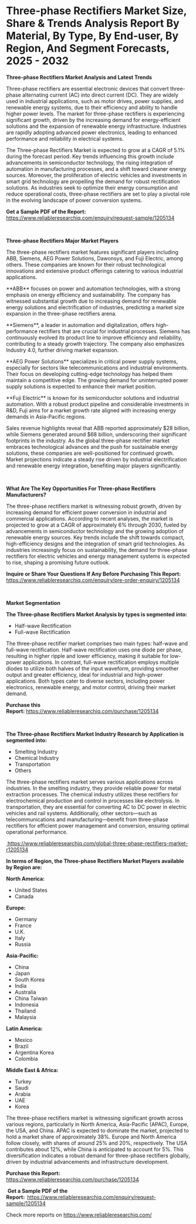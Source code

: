 <p><h1>Three-phase Rectifiers Market Size, Share & Trends Analysis Report By Material, By Type, By End-user, By Region, And Segment Forecasts, 2025 - 2032</h1></p><p><strong>Three-phase Rectifiers Market Analysis and Latest Trends</strong></p>
<p><p>Three-phase rectifiers are essential electronic devices that convert three-phase alternating current (AC) into direct current (DC). They are widely used in industrial applications, such as motor drives, power supplies, and renewable energy systems, due to their efficiency and ability to handle higher power levels. The market for three-phase rectifiers is experiencing significant growth, driven by the increasing demand for energy-efficient solutions and the expansion of renewable energy infrastructure. Industries are rapidly adopting advanced power electronics, leading to enhanced performance and reliability in electrical systems.</p><p>The Three-phase Rectifiers Market is expected to grow at a CAGR of 5.1% during the forecast period. Key trends influencing this growth include advancements in semiconductor technology, the rising integration of automation in manufacturing processes, and a shift toward cleaner energy sources. Moreover, the proliferation of electric vehicles and investments in smart grid technology are propelling the demand for robust rectification solutions. As industries seek to optimize their energy consumption and reduce operational costs, three-phase rectifiers are set to play a pivotal role in the evolving landscape of power conversion systems.</p></p>
<p><strong>Get a Sample PDF of the Report:&nbsp;</strong> <a href="https://www.reliableresearchiq.com/enquiry/request-sample/1205134?utm_campaign=2277&utm_medium=2&utm_source=Github&utm_content=ia&utm_term=12042025&utm_id=three-phase-rectifiers">https://www.reliableresearchiq.com/enquiry/request-sample/1205134</a></p>
<p>&nbsp;</p>
<p><strong>Three-phase Rectifiers Major Market Players</strong></p>
<p><p>The three-phase rectifiers market features significant players including ABB, Siemens, AEG Power Solutions, Dawonsys, and Fuji Electric, among others. These companies are known for their robust technological innovations and extensive product offerings catering to various industrial applications.</p><p>**ABB** focuses on power and automation technologies, with a strong emphasis on energy efficiency and sustainability. The company has witnessed substantial growth due to increasing demand for renewable energy solutions and electrification of industries, predicting a market size expansion in the three-phase rectifiers arena.</p><p>**Siemens**, a leader in automation and digitalization, offers high-performance rectifiers that are crucial for industrial processes. Siemens has continuously evolved its product line to improve efficiency and reliability, contributing to a steady growth trajectory. The company also emphasizes Industry 4.0, further driving market expansion.</p><p>**AEG Power Solutions** specializes in critical power supply systems, especially for sectors like telecommunications and industrial environments. Their focus on developing cutting-edge technology has helped them maintain a competitive edge. The growing demand for uninterrupted power supply solutions is expected to enhance their market position.</p><p>**Fuji Electric** is known for its semiconductor solutions and industrial automation. With a robust product pipeline and considerable investments in R&D, Fuji aims for a market growth rate aligned with increasing energy demands in Asia-Pacific regions.</p><p>Sales revenue highlights reveal that ABB reported approximately $28 billion, while Siemens generated around $68 billion, underscoring their significant footprints in the industry. As the global three-phase rectifier market embraces technological advances and the push for sustainable energy solutions, these companies are well-positioned for continued growth. Market projections indicate a steady rise driven by industrial electrification and renewable energy integration, benefiting major players significantly.</p></p>
<p>&nbsp;</p>
<p><strong>What Are The Key Opportunities For Three-phase Rectifiers Manufacturers?</strong></p>
<p><p>The three-phase rectifiers market is witnessing robust growth, driven by increasing demand for efficient power conversion in industrial and commercial applications. According to recent analyses, the market is projected to grow at a CAGR of approximately 6% through 2030, fueled by advancements in semiconductor technology and the growing adoption of renewable energy sources. Key trends include the shift towards compact, high-efficiency designs and the integration of smart grid technologies. As industries increasingly focus on sustainability, the demand for three-phase rectifiers for electric vehicles and energy management systems is expected to rise, shaping a promising future outlook.</p></p>
<p><strong>Inquire or Share Your Questions If Any Before Purchasing This Report:</strong> <a href="https://www.reliableresearchiq.com/enquiry/pre-order-enquiry/1205134?utm_campaign=2277&utm_medium=2&utm_source=Github&utm_content=ia&utm_term=12042025&utm_id=three-phase-rectifiers">https://www.reliableresearchiq.com/enquiry/pre-order-enquiry/1205134</a></p>
<p>&nbsp;</p>
<p><strong>Market Segmentation</strong></p>
<p><strong>The Three-phase Rectifiers Market Analysis by types is segmented into:</strong></p>
<p><ul><li>Half-wave Rectification</li><li>Full-wave Rectification</li></ul></p>
<p><p>The three-phase rectifier market comprises two main types: half-wave and full-wave rectification. Half-wave rectification uses one diode per phase, resulting in higher ripple and lower efficiency, making it suitable for low-power applications. In contrast, full-wave rectification employs multiple diodes to utilize both halves of the input waveform, providing smoother output and greater efficiency, ideal for industrial and high-power applications. Both types cater to diverse sectors, including power electronics, renewable energy, and motor control, driving their market demand.</p></p>
<p><strong>Purchase this Report:&nbsp;</strong><a href="https://www.reliableresearchiq.com/purchase/1205134?utm_campaign=2277&utm_medium=2&utm_source=Github&utm_content=ia&utm_term=12042025&utm_id=three-phase-rectifiers">https://www.reliableresearchiq.com/purchase/1205134</a></p>
<p>&nbsp;</p>
<p><strong>The Three-phase Rectifiers Market Industry Research by Application is segmented into:</strong></p>
<p><ul><li>Smelting Industry</li><li>Chemical Industry</li><li>Transportation</li><li>Others</li></ul></p>
<p><p>The three-phase rectifiers market serves various applications across industries. In the smelting industry, they provide reliable power for metal extraction processes. The chemical industry utilizes these rectifiers for electrochemical production and control in processes like electrolysis. In transportation, they are essential for converting AC to DC power in electric vehicles and rail systems. Additionally, other sectors—such as telecommunications and manufacturing—benefit from three-phase rectifiers for efficient power management and conversion, ensuring optimal operational performance.</p></p>
<p><a href="https://www.reliableresearchiq.com/global-three-phase-rectifiers-market-r1205134?utm_campaign=2277&utm_medium=2&utm_source=Github&utm_content=ia&utm_term=12042025&utm_id=three-phase-rectifiers">&nbsp;https://www.reliableresearchiq.com/global-three-phase-rectifiers-market-r1205134</a></p>
<p><strong>In terms of Region, the Three-phase Rectifiers Market Players available by Region are:</strong></p>
<p>
    <p> <strong> North America: </strong>
        <ul>
            <li>United States</li>
            <li>Canada</li>
        </ul>
        </p> 
    <p> <strong> Europe: </strong>
        <ul>
            <li>Germany</li>
            <li>France</li>
            <li>U.K.</li>
            <li>Italy</li>
            <li>Russia</li>
        </ul>
        </p> 
    <p> <strong> Asia-Pacific: </strong>
        <ul>
            <li>China</li>
            <li>Japan</li>
            <li>South Korea</li>
            <li>India</li>
            <li>Australia</li>
            <li>China Taiwan</li>
            <li>Indonesia</li>
            <li>Thailand</li>
            <li>Malaysia</li>
        </ul>
        </p> 
    <p> <strong> Latin America: </strong>
        <ul>
            <li>Mexico</li>
            <li>Brazil</li>
            <li>Argentina Korea</li>
            <li>Colombia</li>
        </ul>
        </p> 
    <p> <strong> Middle East & Africa: </strong>
        <ul>
            <li>Turkey</li>
            <li>Saudi</li>
            <li>Arabia</li>
            <li>UAE</li>
            <li>Korea</li>
        </ul>
    </p>
    </p>
<p><p>The three-phase rectifiers market is witnessing significant growth across various regions, particularly in North America, Asia-Pacific (APAC), Europe, the USA, and China. APAC is expected to dominate the market, projected to hold a market share of approximately 38%. Europe and North America follow closely, with shares of around 25% and 20%, respectively. The USA contributes about 12%, while China is anticipated to account for 5%. This diversification indicates a robust demand for three-phase rectifiers globally, driven by industrial advancements and infrastructure development.</p></p>
<p><strong>Purchase this Report: </strong><a href="https://www.reliableresearchiq.com/purchase/1205134?utm_campaign=2277&utm_medium=2&utm_source=Github&utm_content=ia&utm_term=12042025&utm_id=three-phase-rectifiers">https://www.reliableresearchiq.com/purchase/1205134</a></p>
<p>&nbsp;<strong>Get a Sample PDF of the Report:&nbsp;&nbsp;</strong><a href="https://www.reliableresearchiq.com/enquiry/request-sample/1205134?utm_campaign=2277&utm_medium=2&utm_source=Github&utm_content=ia&utm_term=12042025&utm_id=three-phase-rectifiers">https://www.reliableresearchiq.com/enquiry/request-sample/1205134</a></p>
<p><strong></strong></p>
<p>Check more reports on <a href="https://www.reliableresearchiq.com/?utm_campaign=2277&utm_medium=2&utm_source=Github&utm_content=ia&utm_term=12042025&utm_id=three-phase-rectifiers">https://www.reliableresearchiq.com/</a></p>